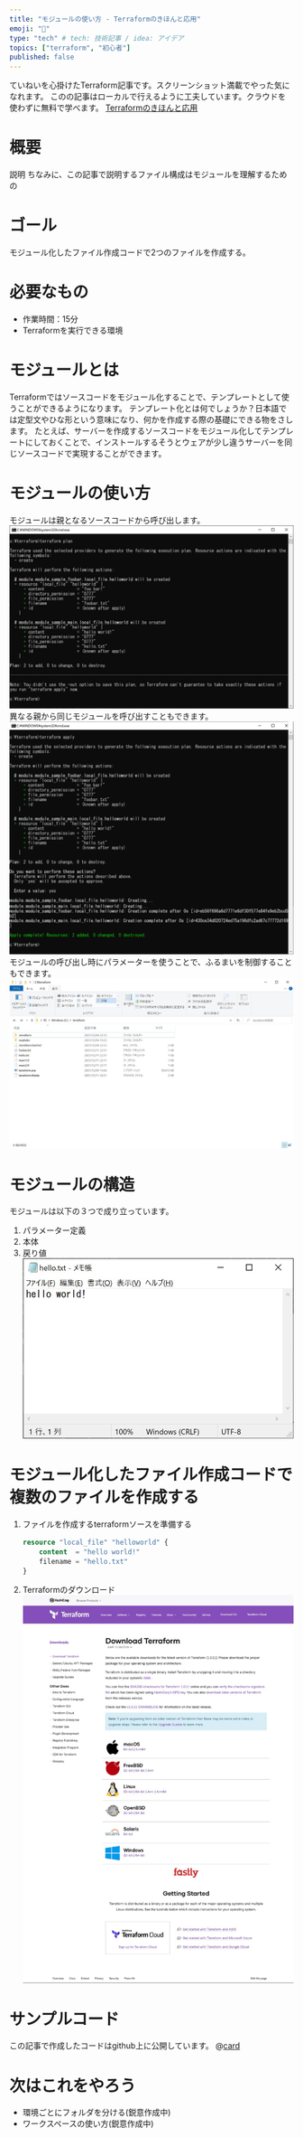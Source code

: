 ```yaml
---
title: "モジュールの使い方 - Terraformのきほんと応用"
emoji: "🐣"
type: "tech" # tech: 技術記事 / idea: アイデア
topics: ["terraform", "初心者"]
published: false
---
```

ていねいを心掛けたTerraform記事です。スクリーンショット満載でやった気になれます。
このの記事はローカルで行えるように工夫しています。クラウドを使わずに無料で学べます。
[Terraformのきほんと応用](https://zenn.dev/sway/articles/terraform_index_list)

# 概要
説明
ちなみに、この記事で説明するファイル構成はモジュールを理解するための

# ゴール
モジュール化したファイル作成コードで2つのファイルを作成する。

# 必要なもの
- 作業時間：15分
- Terraformを実行できる環境

# モジュールとは
Terraformではソースコードをモジュール化することで、テンプレートとして使うことができるようになります。
テンプレート化とは何でしょうか？日本語では定型文やひな形という意味になり、何かを作成する際の基礎にできる物をさします。
たとえば、サーバーを作成するソースコードをモジュール化してテンプレートにしておくことで、インストールするそうとウェアが少し違うサーバーを同じソースコードで実現することができます。

# モジュールの使い方
モジュールは親となるソースコードから呼び出します。
![use modules](/images/terraform_biginner_modules/terraform_biginner_modules_tutorial_01.jpg)
異なる親から同じモジュールを呼び出すこともできます。
![use modules from multi parent](/images/terraform_biginner_modules/terraform_biginner_modules_tutorial_02.jpg)
モジュールの呼び出し時にパラメーターを使うことで、ふるまいを制御することもできます。
![use modules with parameter](/images/terraform_biginner_modules/terraform_biginner_modules_tutorial_03.jpg)

# モジュールの構造
モジュールは以下の３つで成り立っています。
1. パラメーター定義
1. 本体
1. 戻り値
![modules structure](/images/terraform_biginner_modules/terraform_biginner_modules_tutorial_04.jpg)

# モジュール化したファイル作成コードで複数のファイルを作成する

1. ファイルを作成するterraformソースを準備する
    ```hcl:hello.tf
    resource "local_file" "helloworld" {
        content  = "hello world!"
        filename = "hello.txt"
    }
    ```

1. Terraformのダウンロード
![download terraform](/images/terraform_biginner_helloworld/terraform_biginner_helloworld_tutorial_01.jpg)

# サンプルコード
この記事で作成したコードはgithub上に公開しています。
@[card](https://github.com/sway11466/zenn/tree/main/sample_codes/terraform_biginner_modules)

# 次はこれをやろう
- 環境ごとにフォルダを分ける(鋭意作成中)
- ワークスペースの使い方(鋭意作成中)
